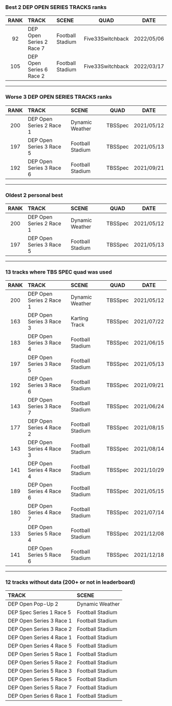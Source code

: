 ### Best 2 DEP OPEN SERIES TRACKS ranks
|RANK|TRACK|SCENE|QUAD|DATE|
|:---:|:---|:---|:---:|:---:|
|92|DEP Open Series 2 Race 7|Football Stadium|Five33Switchback|2022/05/06|
|105|DEP Open Series 6 Race 2|Football Stadium|Five33Switchback|2022/03/17|
---
### Worse 3 DEP OPEN SERIES TRACKS ranks
|RANK|TRACK|SCENE|QUAD|DATE|
|:---:|:---|:---|:---:|:---:|
|200|DEP Open Series 2 Race 1|Dynamic Weather|TBSSpec|2021/05/12|
|197|DEP Open Series 3 Race 5|Football Stadium|TBSSpec|2021/05/13|
|192|DEP Open Series 3 Race 6|Football Stadium|TBSSpec|2021/09/21|
---
### Oldest 2 personal best
|RANK|TRACK|SCENE|QUAD|DATE|
|:---:|:---|:---|:---:|:---:|
|200|DEP Open Series 2 Race 1|Dynamic Weather|TBSSpec|2021/05/12|
|197|DEP Open Series 3 Race 5|Football Stadium|TBSSpec|2021/05/13|
---
### 13 tracks where TBS SPEC quad was used
|RANK|TRACK|SCENE|QUAD|DATE|
|:---:|:---|:---|:---:|:---:|
|200|DEP Open Series 2 Race 1|Dynamic Weather|TBSSpec|2021/05/12|
|163|DEP Open Series 3 Race 3|Karting Track|TBSSpec|2021/07/22|
|183|DEP Open Series 3 Race 4|Football Stadium|TBSSpec|2021/06/15|
|197|DEP Open Series 3 Race 5|Football Stadium|TBSSpec|2021/05/13|
|192|DEP Open Series 3 Race 6|Football Stadium|TBSSpec|2021/09/21|
|143|DEP Open Series 3 Race 7|Football Stadium|TBSSpec|2021/06/24|
|177|DEP Open Series 4 Race 2|Football Stadium|TBSSpec|2021/08/15|
|143|DEP Open Series 4 Race 3|Football Stadium|TBSSpec|2021/08/14|
|141|DEP Open Series 4 Race 4|Football Stadium|TBSSpec|2021/10/29|
|189|DEP Open Series 4 Race 6|Football Stadium|TBSSpec|2021/05/15|
|180|DEP Open Series 4 Race 7|Football Stadium|TBSSpec|2021/07/14|
|133|DEP Open Series 5 Race 4|Football Stadium|TBSSpec|2021/12/08|
|141|DEP Open Series 5 Race 6|Football Stadium|TBSSpec|2021/12/18|
---
### 12 tracks without data (200+ or not in leaderboard)
|TRACK|SCENE|
|:---|:---|
|DEP Open Pop-Up 2|Dynamic Weather|
|DEP Spec Series 1 Race 5|Football Stadium|
|DEP Open Series 3 Race 1|Football Stadium|
|DEP Open Series 3 Race 2|Football Stadium|
|DEP Open Series 4 Race 1|Football Stadium|
|DEP Open Series 4 Race 5|Football Stadium|
|DEP Open Series 5 Race 1|Football Stadium|
|DEP Open Series 5 Race 2|Football Stadium|
|DEP Open Series 5 Race 3|Football Stadium|
|DEP Open Series 5 Race 5|Football Stadium|
|DEP Open Series 5 Race 7|Football Stadium|
|DEP Open Series 6 Race 1|Football Stadium|

